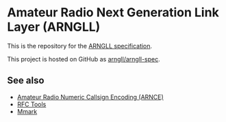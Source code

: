 Amateur Radio Next Generation Link Layer (ARNGLL)
=================================================

This is the repository for the [ARNGLL specification](n6drc-arngll.md#introduction).

This project is hosted on GitHub as [arngll/arngll-spec](https://github.com/arngll/arngll-spec).

## See also ##

 * [Amateur Radio Numeric Callsign Encoding (ARNCE)](https://github.com/arngll/arnce-spec)
 * [RFC Tools](https://github.com/paulej/rfctools)
 * [Mmark](https://github.com/miekg/mmark)

